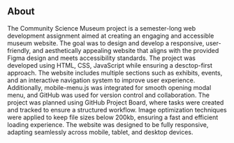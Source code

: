 ## About
The Community Science Museum project is a semester-long web development assignment aimed at creating an engaging and accessible museum website. The goal was to design and develop a responsive, user-friendly, and aesthetically appealing website that aligns with the provided Figma design and meets accessibility standards.
The project was developed using HTML, CSS, JavaScript while ensuring a desctop-first approach. The website includes multiple sections such as exhibits, events, and an interactive navigation system to improve user experience. Additionally, mobile-menu.js was integrated for smooth opening modal menu, and GitHub was used for version control and collaboration.
The project was planned using GitHub Project Board, where tasks were created and tracked to ensure a structured workflow. Image optimization techniques were applied to keep file sizes below 200kb, ensuring a fast and efficient loading experience. The website was designed to be fully responsive, adapting seamlessly across mobile, tablet, and desktop devices.

